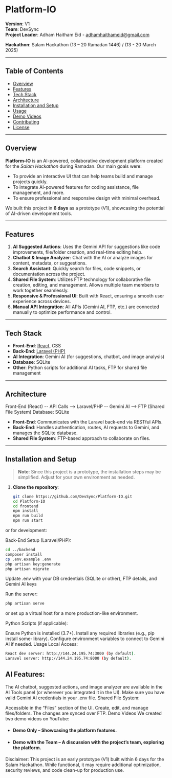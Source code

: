 # Platform-IO

**Version**: V1  
**Team**: DevSync  
**Project Leader**: Adham Haitham Eid - adhamhaithameid@gmail.com

**Hackathon**: Salam Hackathon (13 – 20 Ramadan 1446) / (13 - 20 March 2025)

---

## Table of Contents
- [Overview](#overview)
- [Features](#features)
- [Tech Stack](#tech-stack)
- [Architecture](#architecture)
- [Installation and Setup](#installation-and-setup)
- [Usage](#usage)
- [Demo Videos](#demo-videos)
- [Contributing](#contributing)
- [License](#license)

---

## Overview
**Platform-IO** is an AI-powered, collaborative development platform created for the *Salam Hackathon* during Ramadan. Our main goals were:
- To provide an interactive UI that can help teams build and manage projects quickly.
- To integrate AI-powered features for coding assistance, file management, and more.
- To ensure professional and responsive design with minimal overhead.

We built this project in **6 days** as a prototype (V1), showcasing the potential of AI-driven development tools.

---

## Features
1. **AI Suggested Actions**: Uses the Gemini API for suggestions like code improvements, file/folder creation, and real-time editing help.
2. **Chatbot & Image Analyzer**: Chat with the AI or analyze images for content, metadata, or suggestions.
3. **Search Assistant**: Quickly search for files, code snippets, or documentation across the project.
4. **Shared File System**: Utilizes FTP technology for collaborative file creation, editing, and management. Allows multiple team members to work together seamlessly.
5. **Responsive & Professional UI**: Built with React, ensuring a smooth user experience across devices.
6. **Manual API Integration**: All APIs (Gemini AI, FTP, etc.) are connected manually to optimize performance and control.

---

## Tech Stack
- **Front-End**: [React](https://reactjs.org/), CSS
- **Back-End**: [Laravel (PHP)](https://laravel.com/)
- **AI Integration**: Gemini AI (for suggestions, chatbot, and image analysis)
- **Database**: SQLite
- **Other**: Python scripts for additional AI tasks, FTP for shared file management

---

## Architecture
Front-End (React) -- API Calls --> Laravel/PHP -- Gemini AI --> FTP (Shared File System) Database: SQLite

- **Front-End**: Communicates with the Laravel back-end via RESTful APIs.
- **Back-End**: Handles authentication, routes, AI requests to Gemini, and manages the SQLite database.
- **Shared File System**: FTP-based approach to collaborate on files.

---

## Installation and Setup

> **Note**: Since this project is a prototype, the installation steps may be simplified. Adjust for your own environment as needed.

1. **Clone the repository**:
   ```bash
   git clone https://github.com/DevSync/Platform-IO.git
   cd Platform-IO
   cd frontend
   npm install
   npm run build
   npm run start
    ```
or for development:

Back-End Setup (Laravel/PHP):

```bash
cd ../backend
composer install
cp .env.example .env
php artisan key:generate
php artisan migrate
```

Update .env with your DB credentials (SQLite or other), FTP details, and Gemini AI keys

Run the server:

```bash
php artisan serve
```
or set up a virtual host for a more production-like environment.

Python Scripts (if applicable):

Ensure Python is installed (3.7+).
Install any required libraries (e.g., pip install some-library).
Configure environment variables to connect to Gemini AI if needed.
Usage
Local Access:
```bash
React dev server: http://144.24.195.74:3000 (by default).
Laravel server: http://144.24.195.74:8000 (by default).
```
## AI Features:

The AI chatbot, suggested actions, and image analyzer are available in the AI Tools panel (or wherever you integrated it in the UI).
Make sure you have valid Gemini AI credentials in your .env file.
Shared File System:

Accessible in the “Files” section of the UI.
Create, edit, and manage files/folders. The changes are synced over FTP.
Demo Videos
We created two demo videos on YouTube:

* #### Demo Only – Showcasing the platform features.

* #### Demo with the Team – A discussion with the project’s team, exploring the platform.

Disclaimer: This project is an early prototype (V1) built within 6 days for the Salam Hackathon. While functional, it may require additional optimization, security reviews, and code clean-up for production use.
